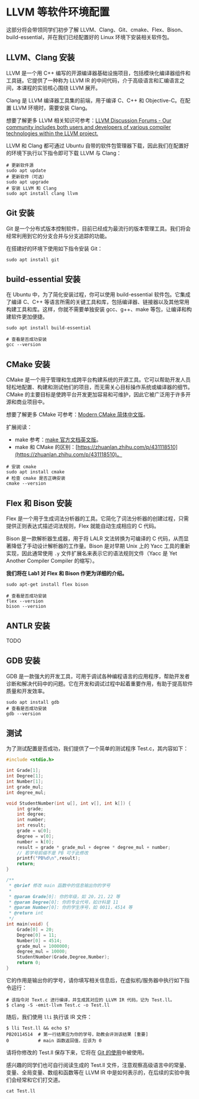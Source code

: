 # LLVM 等软件环境配置

这部分将会带领同学们初步了解 LLVM、Clang、Git、cmake、Flex、Bison、build-essential，并在我们已经配置好的 Linux 环境下安装相关软件包。

## LLVM、Clang 安装

LLVM 是一个用 C++ 编写的开源编译器基础设施项目，包括模块化编译器组件和工具链。它提供了一种称为 LLVM IR 的中间代码，介于高级语言和汇编语言之间，本课程的实验核心围绕 LLVM 展开。

Clang 是 LLVM 编译器工具集的前端，用于编译 C、C++ 和 Objective-C。在配置 LLVM 环境时，需要安装 Clang。

想要了解更多 LLVM 相关知识可参考：[LLVM Discussion Forums - Our community includes both users and developers of various compiler technologies within the LLVM project.](https://discourse.llvm.org/)

LLVM 和 Clang 都可通过 Ubuntu 自带的软件包管理器下载，因此我们在配置好的环境下执行以下指令即可下载 LLVM 与 Clang：

```shell
# 更新软件源
sudo apt update
# 更新软件（可选）
sudo apt upgrade
# 安装 LLVM 和 Clang
sudo apt install clang llvm
```

## Git 安装

Git 是一个分布式版本控制软件，目前已经成为最流行的版本管理工具。我们将会经常利用到它的分支合并与分支追踪的功能。

在搭建好的环境下使用如下指令安装 Git：

```shell
sudo apt install git
```

## build-essential 安装

在 Ubuntu 中，为了简化安装过程，你可以使用 build-essential 软件包。它集成了编译 C、C++ 等语言所需的关键工具和库，包括编译器、链接器以及其他常用构建工具和库。这样，你就不需要单独安装 gcc、g++、make 等包，让编译和构建软件更加便捷。

```shell
sudo apt install build-essential

# 查看是否成功安装
gcc --version
```

## CMake 安装

CMake 是一个用于管理和生成跨平台构建系统的开源工具。它可以帮助开发人员轻松地配置、构建和测试他们的项目，而无需关心目标操作系统或编译器的细节。CMake 的主要目标是使跨平台开发更加容易和可维护，因此它被广泛用于许多开源和商业项目中。

想要了解更多 CMake 可参考：[Modern CMake 简体中文版](https://modern-cmake-cn.github.io/Modern-CMake-zh_CN/)。

扩展阅读：

- make 参考：[make 官方文档英文版](https://www.gnu.org/software/make/manual/make.html)。
- make 和 CMake 的区别：[https://zhuanlan.zhihu.com/p/431118510](https://zhuanlan.zhihu.com/p/431118510)。

```shell
# 安装 cmake
sudo apt install cmake
# 检查 cmake 是否正确安装
cmake --version
```

## Flex 和 Bison 安装

Flex 是一个用于生成词法分析器的工具。它简化了词法分析器的创建过程，只需提供正则表达式描述词法规则，Flex 就能自动生成相应的 C 代码。

Bison 是一款解析器生成器，用于将 LALR 文法转换为可编译的 C 代码，从而显著降低了手动设计解析器的工作量。Bison 是对早期 Unix 上的 Yacc 工具的重新实现，因此通常使用 `.y` 文件扩展名来表示它的语法规则文件（Yacc 是 Yet Another Compiler Compiler 的缩写）。

**我们将在 Lab1 对 Flex 和 Bison 作更为详细的介绍。**

```shell
sudo apt-get install flex bison

# 查看是否成功安装
flex --version
bison --version
```

## ANTLR 安装

TODO

## GDB 安装

GDB 是一款强大的开发工具，可用于调试各种编程语言的应用程序，帮助开发者诊断和解决代码中的问题。它在开发和调试过程中起着重要作用，有助于提高软件质量和开发效率。

```shell
sudo apt install gdb
# 查看是否成功安装
gdb --version

```

## 测试

为了测试配置是否成功，我们提供了一个简单的测试程序 Test.c，其内容如下：

```c
#include <stdio.h>

int Grade[1];
int Degree[1];
int Number[1];
int grade_mul;
int degree_mul;

void StudentNumber(int u[], int v[], int k[]) {
    int grade;
    int degree;
    int number;
    int result;
    grade = u[0];
    degree = v[0];
    number = k[0];
    result = grade * grade_mul + degree * degree_mul + number;
    // 若学号前缀不是 PB 可于此修改
    printf("PB%d\n",result);
    return;
}

/**
 * @brief 修改 main 函数中的信息输出你的学号
 *
 * @param Grade[0]: 你的年级，如 20，21，22 等
 * @param Degree[0]: 你的专业代号，如计科是 11
 * @param Number[0]: 你的学生序号，如 0011，4514 等
 * @return int
 */
int main(void) {
    Grade[0] = 20;
    Degree[0] = 11;
    Number[0] = 4514;
    grade_mul = 1000000;
    degree_mul = 10000;
    StudentNumber(Grade,Degree,Number);
    return 0;
}
```

它的作用是输出你的学号，请你填写相关信息后，在虚拟机/服务器中执行如下指令运行：

```shell
# 该指令对 Text.c 进行编译，并生成其对应的 LLVM IR 代码，记为 Test.ll。
$ clang -S -emit-llvm Test.c -o Test.ll
```

随后，我们使用 `lli` 执行该 IR 文件：

```shell
$ lli Test.ll && echo $?
PB20114514  # 第一行结果应为你的学号，助教会评测该结果 [重要]
0           # main 函数返回值，应该为 0
```

请将你修改的 Test.ll 保存下来，它将在 [Git 的使用](git.md)中被使用。

感兴趣的同学们也可自行阅读生成的 Test.ll 文件，注意观察高级语言中的常量、变量、全局变量、数组和函数等在 LLVM IR 中是如何表示的，在后续的实验中我们会经常和它们打交道。

```shell
cat Test.ll
```
